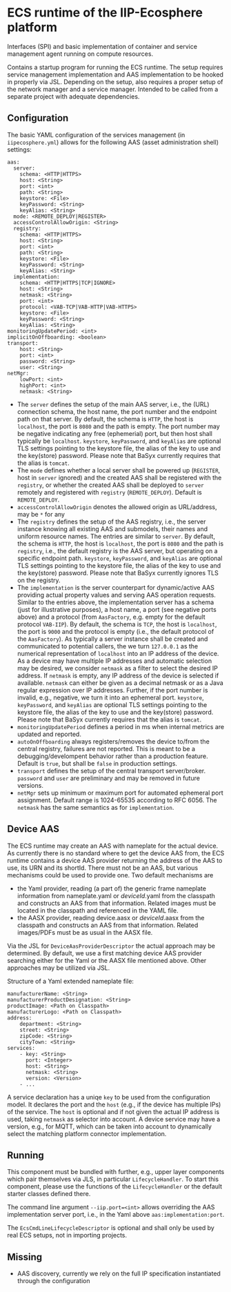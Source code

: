 # ECS runtime of the IIP-Ecosphere platform

Interfaces (SPI) and basic implementation of container and service management agent running on compute resources.

Contains a startup program for running the ECS runtime. The setup requires service management implementation and 
AAS implementation to be hooked in properly via JSL. Depending on the setup, also requires a proper setup of the 
network manager and a service manager. Intended to be called from a separate project with adequate dependencies.

## Configuration

The basic YAML configuration of the services management (in ``iipecosphere.yml``) allows for the following AAS (asset administration shell) settings:

    aas:
      server:
        schema: <HTTP|HTTPS>
        host: <String>
        port: <int>
        path: <String>
        keystore: <File>
        keyPassword: <String>
        keyAlias: <String>
      mode: <REMOTE_DEPLOY|REGISTER>
      accessControlAllowOrigin: <String>
      registry:
        schema: <HTTP|HTTPS>
        host: <String>
        port: <int>
        path: <String>
        keystore: <File>
        keyPassword: <String>
        keyAlias: <String>
      implementation:
        schema: <HTTP|HTTPS|TCP|IGNORE>
        host: <String>
        netmask: <String>
        port: <int>
        protocol: <VAB-TCP|VAB-HTTP|VAB-HTTPS>
        keystore: <File>
        keyPassword: <String>
        keyAlias: <String>
    monitoringUpdatePeriod: <int>
    implicitOnOffboarding: <boolean>
    transport:
        host: <String>
        port: <int>
        password: <String>
        user: <String>
    netMgr:
        lowPort: <int>
        highPort: <int>
        netmask: <String>

* The `server` defines the setup of the main AAS server, i.e., the (URL) connection schema, the host name, the port number and the endpoint path on that server. By default, the schema is `HTTP`, the host is `localhost`, the port  is `8080` and the path is empty. The port number may be negative indicating any free (ephemerial) port, but then host shall typically be `localhost`. `keystore`, `keyPassword`, and `keyAlias` are optional TLS settings pointing to the keystore file, the alias of the key to use and the key(store) password. Please note that BaSyx currently requires that the alias is `tomcat`.
* The `mode` defines whether a local server shall be powered up (`REGISTER`, host in `server` ignored) and the created AAS shall be registered with the `registry`, or whether the created AAS shall be deployed to `server` remotely and registered with `registry` (`REMOTE_DEPLOY`). Default is `REMOTE_DEPLOY`. 
* `accessControlAllowOrigin` denotes the allowed origin as URL/address, may be `*` for any
* The `registry` defines the setup of the AAS registry, i.e., the server instance knowing all existing AAS and submodels, their names and uniform resource names. The entries are similar to `server`. By default, the schema  is `HTTP`, the host is `localhost`, the port is `8080` and the path is `registry`, i.e., the default registry is the AAS server, but operating on a specific endpoint path. `keystore`, `keyPassword`, and `keyAlias` are optional TLS settings pointing to the keystore file, the alias of the key to use and the key(store) password. Please note that BaSyx currently ignores TLS on the registry.
* The `implementation` is the server counterpart for dynamic/active AAS providing actual property values and serving AAS operation requests. Similar to the entries above, the implementation server has a schema (just for illustrative purposes), a host name, a port (see negative ports above) and a protocol (from `AasFactory`, e.g. empty for the default protocol `VAB-IIP`). By default, the schema is `TCP`, the host is `localhost`, the port is `9000` and the protocol is empty (i.e., the default protocol of the `AasFactory`). As typically a server instance shall be created and communicated to potential callers, the we turn `127.0.0.1` as the numerical representation of `localhost` into an IP address of the device. As a device may have multiple IP addresses and automatic selection may be desired, we consider `netmask` as a filter to select the desired IP address. If `netmask` is empty, any IP address of the device is selected if available. `netmask` can either be given as a decimal netmask or as a Java regular expression over IP addresses. Further, if the port number is invalid, e.g., negative, we turn it into an ephemeral port. `keystore`, `keyPassword`, and `keyAlias` are optional TLS settings pointing to the keystore file, the alias of the key to use and the key(store) password. Please note that BaSyx currently requires that the alias is `tomcat`.
* `monitoringUpdatePeriod` defines a period in ms when internal metrics are updated and reported.
* `autoOnOffboarding` always registers/removes the device to/from the central registry, failures are not reported. This is meant to be a debugging/develompent behavior rather than a production feature. Default is `true`, but shall be `false` in production settings.
* `transport` defines the setup of the central transport server/broker. `password` and `user` are preliminary and may be removed in future versions.
* `netMgr` sets up minimum or maximum port for automated ephemeral port assignment. Default range is 1024-65535 according to RFC 6056. The `netmask` has the same semantics as for `implementation`.

## Device AAS

The ECS runtime may create an AAS with nameplate for the actual device. As currently there is no standard where to get the device AAS from, the ECS runtime contains a device AAS provider returning the address of the AAS to use, its URN and its shortId. There must not be an AAS, but various mechanisms could be used to provide one. Two default mechanisms are

* the Yaml provider, reading (a part of) the generic frame nameplate information from nameplate.yaml or *deviceId*.yaml from the classpath and constructs an AAS from that information. Related images must be located in the classpath and referenced in the YAML file.
* the AASX provider, reading device.aasx or *deviceId*.aasx from the classpath and constructs an AAS from that information. Related images/PDFs must be as usual in the AASX file.

Via the JSL for `DeviceAasProviderDescriptor` the actual approach may be determined. By default, we use a first matching device AAS provider searching either for the Yaml or the AASX file mentioned above. Other approaches may be utilized via JSL.

Structure of a Yaml extended nameplate file:

    manufacturerName: <String>
    manufacturerProductDesignation: <String>
    productImage: <Path on Classpath>
    manufacturerLogo: <Path on Classpath>
    address:
        department: <String>
        street: <String>
        zipCode: <String>
        cityTown: <String>
    services:
        - key: <String>
          port: <Integer>
          host: <String>
          netmask: <String>
          version: <Version>
        - ...

A service declaration has a uniqe `key` to be used from the configuration model. It declares the port and the `host` (e.g., if the device has multiple IPs) of the service. The `host` is optional and if not given the actual IP address is used, taking `netmask` as selector into account. A device service may have a version, e.g., for MQTT, which can be taken into account to dynamically select the matching platform connector implementation. 

## Running

This component must be bundled with further, e.g., upper layer components which pair themselves via JLS, in particular `LifecycleHandler`. To start this component, please use the functions of the `LifecycleHandler` or the default starter classes defined there.

The command line argument `--iip.port=<int>` allows overriding the AAS implementation server port, i.e., in the Yaml above `aas:implementation:port`.

The `EcsCmdLineLifecycleDescriptor` is optional and shall only be used by real ECS setups, not in importing projects.

## Missing
* AAS discovery, currently we rely on the full IP specification instantiated through the configuration

